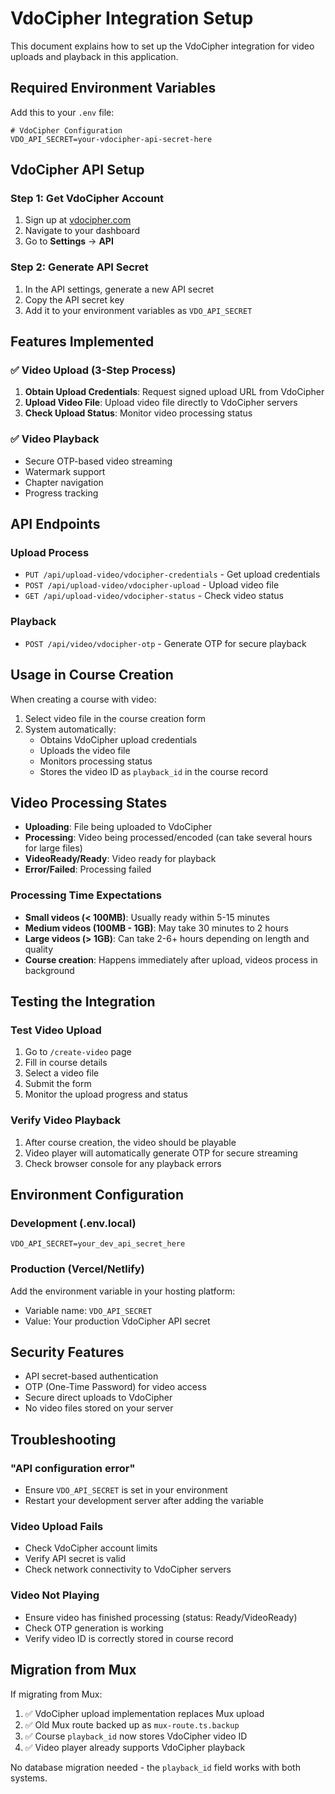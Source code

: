 # VdoCipher Integration Setup

This document explains how to set up the VdoCipher integration for video uploads and playback in this application.

## Required Environment Variables

Add this to your `.env` file:

```env
# VdoCipher Configuration
VDO_API_SECRET=your-vdocipher-api-secret-here
```

## VdoCipher API Setup

### Step 1: Get VdoCipher Account
1. Sign up at [vdocipher.com](https://vdocipher.com)
2. Navigate to your dashboard
3. Go to **Settings** → **API**

### Step 2: Generate API Secret
1. In the API settings, generate a new API secret
2. Copy the API secret key
3. Add it to your environment variables as `VDO_API_SECRET`

## Features Implemented

### ✅ Video Upload (3-Step Process)
1. **Obtain Upload Credentials**: Request signed upload URL from VdoCipher
2. **Upload Video File**: Upload video file directly to VdoCipher servers
3. **Check Upload Status**: Monitor video processing status

### ✅ Video Playback
- Secure OTP-based video streaming
- Watermark support
- Chapter navigation
- Progress tracking

## API Endpoints

### Upload Process
- `PUT /api/upload-video/vdocipher-credentials` - Get upload credentials
- `POST /api/upload-video/vdocipher-upload` - Upload video file
- `GET /api/upload-video/vdocipher-status` - Check video status

### Playback
- `POST /api/video/vdocipher-otp` - Generate OTP for secure playback

## Usage in Course Creation

When creating a course with video:

1. Select video file in the course creation form
2. System automatically:
   - Obtains VdoCipher upload credentials
   - Uploads the video file
   - Monitors processing status
   - Stores the video ID as `playback_id` in the course record

## Video Processing States

- **Uploading**: File being uploaded to VdoCipher
- **Processing**: Video being processed/encoded (can take several hours for large files)
- **VideoReady/Ready**: Video ready for playback
- **Error/Failed**: Processing failed

### Processing Time Expectations

- **Small videos (< 100MB)**: Usually ready within 5-15 minutes
- **Medium videos (100MB - 1GB)**: May take 30 minutes to 2 hours
- **Large videos (> 1GB)**: Can take 2-6+ hours depending on length and quality
- **Course creation**: Happens immediately after upload, videos process in background

## Testing the Integration

### Test Video Upload
1. Go to `/create-video` page
2. Fill in course details
3. Select a video file
4. Submit the form
5. Monitor the upload progress and status

### Verify Video Playback
1. After course creation, the video should be playable
2. Video player will automatically generate OTP for secure streaming
3. Check browser console for any playback errors

## Environment Configuration

### Development (.env.local)
```env
VDO_API_SECRET=your_dev_api_secret_here
```

### Production (Vercel/Netlify)
Add the environment variable in your hosting platform:
- Variable name: `VDO_API_SECRET`
- Value: Your production VdoCipher API secret

## Security Features

- API secret-based authentication
- OTP (One-Time Password) for video access
- Secure direct uploads to VdoCipher
- No video files stored on your server

## Troubleshooting

### "API configuration error"
- Ensure `VDO_API_SECRET` is set in your environment
- Restart your development server after adding the variable

### Video Upload Fails
- Check VdoCipher account limits
- Verify API secret is valid
- Check network connectivity to VdoCipher servers

### Video Not Playing
- Ensure video has finished processing (status: Ready/VideoReady)
- Check OTP generation is working
- Verify video ID is correctly stored in course record

## Migration from Mux

If migrating from Mux:

1. ✅ VdoCipher upload implementation replaces Mux upload
2. ✅ Old Mux route backed up as `mux-route.ts.backup`
3. ✅ Course `playback_id` now stores VdoCipher video ID
4. ✅ Video player already supports VdoCipher playback

No database migration needed - the `playback_id` field works with both systems.
